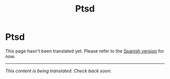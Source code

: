 ﻿---
title: Ptsd
---

<!-- TODO: translation missing -->

# Ptsd

This page hasn't been translated yet. Please refer to the [Spanish version](/es/ptsd) for now.

---

*This content is being translated. Check back soon.*
